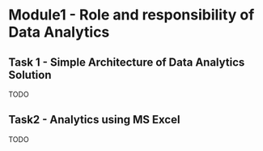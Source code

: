 # Module1 - Role and responsibility of Data Analytics

## Task 1 - Simple Architecture of Data Analytics Solution
TODO

## Task2 - Analytics using MS Excel
TODO